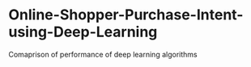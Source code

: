 # Online-Shopper-Purchase-Intent-using-Deep-Learning
Comaprison of performance of deep learning algorithms
